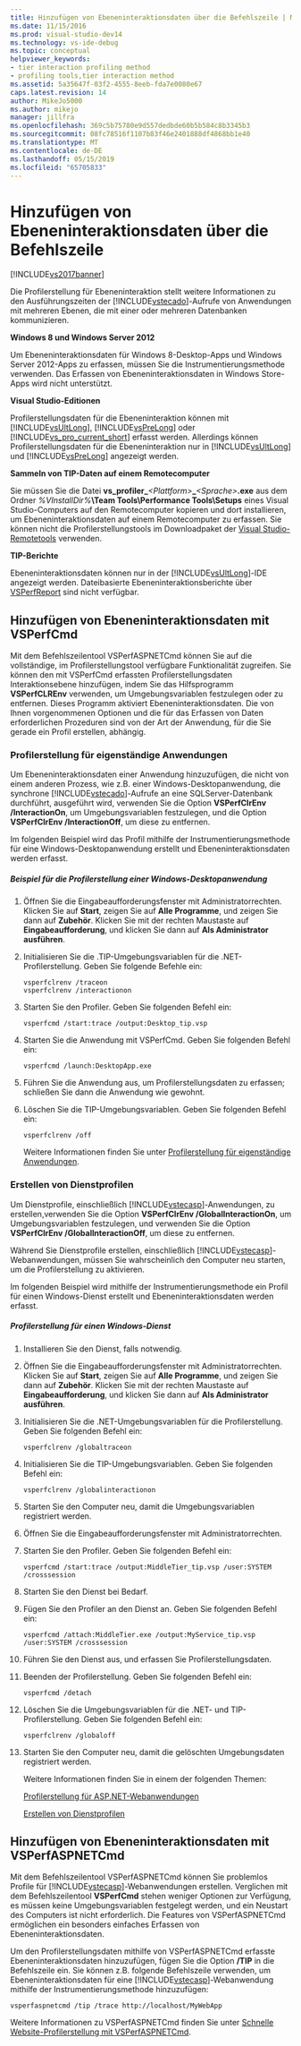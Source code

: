 ```yaml
---
title: Hinzufügen von Ebeneninteraktionsdaten über die Befehlszeile | Microsoft-Dokumentation
ms.date: 11/15/2016
ms.prod: visual-studio-dev14
ms.technology: vs-ide-debug
ms.topic: conceptual
helpviewer_keywords:
- tier interaction profiling method
- profiling tools,tier interaction method
ms.assetid: 5a35647f-03f2-4555-8eeb-fda7e0080e67
caps.latest.revision: 14
author: MikeJo5000
ms.author: mikejo
manager: jillfra
ms.openlocfilehash: 369c5b75780e9d557dedbde60b5b584c8b3345b3
ms.sourcegitcommit: 08fc78516f1107b83f46e2401888df4868bb1e40
ms.translationtype: MT
ms.contentlocale: de-DE
ms.lasthandoff: 05/15/2019
ms.locfileid: "65705833"
---
```

# <a name="adding-tier-interaction-data-from-the-command-line"></a>Hinzufügen von Ebeneninteraktionsdaten über die Befehlszeile
[!INCLUDE[vs2017banner](../includes/vs2017banner.md)]

Die Profilerstellung für Ebeneninteraktion stellt weitere Informationen zu den Ausführungszeiten der [!INCLUDE[vstecado](../includes/vstecado-md.md)]-Aufrufe von Anwendungen mit mehreren Ebenen, die mit einer oder mehreren Datenbanken kommunizieren.  
  
 **Windows 8 und Windows Server 2012**  
  
 Um Ebeneninteraktionsdaten für Windows 8-Desktop-Apps und Windows Server 2012-Apps zu erfassen, müssen Sie die Instrumentierungsmethode verwenden. Das Erfassen von Ebeneninteraktionsdaten in Windows Store-Apps wird nicht unterstützt.  
  
 **Visual Studio-Editionen**  
  
 Profilerstellungsdaten für die Ebeneninteraktion können mit [!INCLUDE[vsUltLong](../includes/vsultlong-md.md)], [!INCLUDE[vsPreLong](../includes/vsprelong-md.md)] oder [!INCLUDE[vs_pro_current_short](../includes/vs-pro-current-short-md.md)] erfasst werden. Allerdings können Profilerstellungsdaten für die Ebeneninteraktion nur in [!INCLUDE[vsUltLong](../includes/vsultlong-md.md)] und [!INCLUDE[vsPreLong](../includes/vsprelong-md.md)] angezeigt werden.  
  
 **Sammeln von TIP-Daten auf einem Remotecomputer**  
  
 Sie müssen Sie die Datei **vs\_profiler\_**_\<Plattform>_**\_**_\<Sprache>_**.exe** aus dem Ordner _%VInstallDir%_**\Team Tools\Performance Tools\Setups** eines Visual Studio-Computers auf den Remotecomputer kopieren und dort installieren, um Ebeneninteraktionsdaten auf einem Remotecomputer zu erfassen. Sie können nicht die Profilerstellungstools im Downloadpaket der [Visual Studio-Remotetools](https://msdn.microsoft.com/library/90f45630-0d26-4698-8c1f-63f85a12db9c) verwenden.  
  
 **TIP-Berichte**  
  
 Ebeneninteraktionsdaten können nur in der [!INCLUDE[vsUltLong](../includes/vsultlong-md.md)]-IDE angezeigt werden. Dateibasierte Ebeneninteraktionsberichte über [VSPerfReport](../profiling/vsperfreport.md) sind nicht verfügbar.  
  
## <a name="adding-tier-interaction-data-with-vsperfcmd"></a>Hinzufügen von Ebeneninteraktionsdaten mit VSPerfCmd  
 Mit dem Befehlszeilentool VSPerfASPNETCmd können Sie auf die vollständige, im Profilerstellungstool verfügbare Funktionalität zugreifen. Sie können den mit VSPerfCmd erfassten Profilerstellungsdaten Interaktionsebene hinzufügen, indem Sie das Hilfsprogramm **VSPerfCLREnv** verwenden, um Umgebungsvariablen festzulegen oder zu entfernen. Dieses Programm aktiviert Ebeneninteraktionsdaten. Die von Ihnen vorgenommenen Optionen und die für das Erfassen von Daten erforderlichen Prozeduren sind von der Art der Anwendung, für die Sie gerade ein Profil erstellen, abhängig.  
  
### <a name="profiling-stand-alone-applications"></a>Profilerstellung für eigenständige Anwendungen  
 Um Ebeneninteraktionsdaten einer Anwendung hinzuzufügen, die nicht von einem anderen Prozess, wie z.B. einer Windows-Desktopanwendung, die synchrone [!INCLUDE[vstecado](../includes/vstecado-md.md)]-Aufrufe an eine SQLServer-Datenbank durchführt, ausgeführt wird, verwenden Sie die Option **VSPerfClrEnv /InteractionOn**, um Umgebungsvariablen festzulegen, und die Option **VSPerfClrEnv /InteractionOff**, um diese zu entfernen.  
  
 Im folgenden Beispiel wird das Profil mithilfe der Instrumentierungsmethode für eine Windows-Desktopanwendung erstellt und Ebeneninteraktionsdaten werden erfasst.  
  
##### <a name="profiling-a-windows-desktop-application-example"></a>Beispiel für die Profilerstellung einer Windows-Desktopanwendung  
  
1. Öffnen Sie die Eingabeaufforderungsfenster mit Administratorrechten. Klicken Sie auf **Start**, zeigen Sie auf **Alle Programme**, und zeigen Sie dann auf **Zubehör**. Klicken Sie mit der rechten Maustaste auf **Eingabeaufforderung**, und klicken Sie dann auf **Als Administrator ausführen**.  
  
2. Initialisieren Sie die .TIP-Umgebungsvariablen für die .NET-Profilerstellung. Geben Sie folgende Befehle ein:  
  
   ```  
   vsperfclrenv /traceon  
   vsperfclrenv /interactionon  
   ```  
  
3. Starten Sie den Profiler. Geben Sie folgenden Befehl ein:  
  
   ```  
   vsperfcmd /start:trace /output:Desktop_tip.vsp   
   ```  
  
4. Starten Sie die Anwendung mit VSPerfCmd. Geben Sie folgenden Befehl ein:  
  
   ```  
   vsperfcmd /launch:DesktopApp.exe  
   ```  
  
5. Führen Sie die Anwendung aus, um Profilerstellungsdaten zu erfassen; schließen Sie dann die Anwendung wie gewohnt.  
  
6. Löschen Sie die TIP-Umgebungsvariablen. Geben Sie folgenden Befehl ein:  
  
   ```  
   vsperfclrenv /off  
   ```  
  
   Weitere Informationen finden Sie unter [Profilerstellung für eigenständige Anwendungen](../profiling/command-line-profiling-of-stand-alone-applications.md).  
  
### <a name="profiling-services"></a>Erstellen von Dienstprofilen  
 Um Dienstprofile, einschließlich [!INCLUDE[vstecasp](../includes/vstecasp-md.md)]-Anwendungen, zu erstellen,verwenden Sie die Option **VSPerfClrEnv /GlobalInteractionOn**, um Umgebungsvariablen festzulegen, und verwenden Sie die Option **VSPerfClrEnv /GlobalInteractionOff**, um diese zu entfernen.  
  
 Während Sie Dienstprofile erstellen, einschließlich [!INCLUDE[vstecasp](../includes/vstecasp-md.md)]-Webanwendungen, müssen Sie wahrscheinlich den Computer neu starten, um die Profilerstellung zu aktivieren.  
  
 Im folgenden Beispiel wird mithilfe der Instrumentierungsmethode ein Profil für einen Windows-Dienst erstellt und Ebeneninteraktionsdaten werden erfasst.  
  
##### <a name="profiling-a-windows-service-example"></a>Profilerstellung für einen Windows-Dienst  
  
1. Installieren Sie den Dienst, falls notwendig.  
  
2. Öffnen Sie die Eingabeaufforderungsfenster mit Administratorrechten. Klicken Sie auf **Start**, zeigen Sie auf **Alle Programme**, und zeigen Sie dann auf **Zubehör**. Klicken Sie mit der rechten Maustaste auf **Eingabeaufforderung**, und klicken Sie dann auf **Als Administrator ausführen**.  
  
3. Initialisieren Sie die .NET-Umgebungsvariablen für die Profilerstellung. Geben Sie folgenden Befehl ein:  
  
   ```  
   vsperfclrenv /globaltraceon  
   ```  
  
4. Initialisieren Sie die TIP-Umgebungsvariablen. Geben Sie folgenden Befehl ein:  
  
   ```  
   vsperfclrenv /globalinteractionon  
   ```  
  
5. Starten Sie den Computer neu, damit die Umgebungsvariablen registriert werden.  
  
6. Öffnen Sie die Eingabeaufforderungsfenster mit Administratorrechten.  
  
7. Starten Sie den Profiler. Geben Sie folgenden Befehl ein:  
  
   ```  
   vsperfcmd /start:trace /output:MiddleTier_tip.vsp /user:SYSTEM /crosssession   
   ```  
  
8. Starten Sie den Dienst bei Bedarf.  
  
9. Fügen Sie den Profiler an den Dienst an. Geben Sie folgenden Befehl ein:  
  
    ```  
    vsperfcmd /attach:MiddleTier.exe /output:MyService_tip.vsp /user:SYSTEM /crosssession   
    ```  
  
10. Führen Sie den Dienst aus, und erfassen Sie Profilerstellungsdaten.  
  
11. Beenden der Profilerstellung. Geben Sie folgenden Befehl ein:  
  
     `vsperfcmd /detach`  
  
12. Löschen Sie die Umgebungsvariablen für die .NET- und TIP-Profilerstellung. Geben Sie folgenden Befehl ein:  
  
    ```  
    vsperfclrenv /globaloff  
    ```  
  
13. Starten Sie den Computer neu, damit die gelöschten Umgebungsdaten registriert werden.  
  
    Weitere Informationen finden Sie in einem der folgenden Themen:  
  
    [Profilerstellung für ASP.NET-Webanwendungen](../profiling/command-line-profiling-of-aspnet-web-applications.md)  
  
    [Erstellen von Dienstprofilen](../profiling/command-line-profiling-of-services.md)  
  
## <a name="adding-tier-interaction-data-with-vsperfaspnetcmd"></a>Hinzufügen von Ebeneninteraktionsdaten mit VSPerfASPNETCmd  
 Mit dem Befehlszeilentool VSPerfASPNETCmd können Sie problemlos Profile für [!INCLUDE[vstecasp](../includes/vstecasp-md.md)]-Webanwendungen erstellen. Verglichen mit dem Befehlszeilentool **VSPerfCmd** stehen weniger Optionen zur Verfügung, es müssen keine Umgebungsvariablen festgelegt werden, und ein Neustart des Computers ist nicht erforderlich. Die Features von VSPerfASPNETCmd ermöglichen ein besonders einfaches Erfassen von Ebeneninteraktionsdaten.  
  
 Um den Profilerstellungsdaten mithilfe von VSPerfASPNETCmd erfasste Ebeneninteraktionsdaten hinzuzufügen, fügen Sie die Option **/TIP** in die Befehlszeile ein. Sie können z.B. folgende Befehlszeile verwenden, um Ebeneninteraktionsdaten für eine [!INCLUDE[vstecasp](../includes/vstecasp-md.md)]-Webanwendung mithilfe der Instrumentierungsmethode hinzuzufügen:  
  
```  
vsperfaspnetcmd /tip /trace http://localhost/MyWebApp  
```  
  
 Weitere Informationen zu VSPerfASPNETCmd finden Sie unter [Schnelle Website-Profilerstellung mit VSPerfASPNETCmd](../profiling/rapid-web-site-profiling-with-vsperfaspnetcmd.md).
